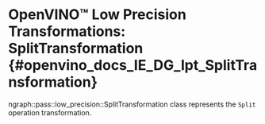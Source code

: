 # OpenVINO™ Low Precision Transformations: SplitTransformation {#openvino_docs_IE_DG_lpt_SplitTransformation}

ngraph::pass::low_precision::SplitTransformation class represents the `Split` operation transformation.
